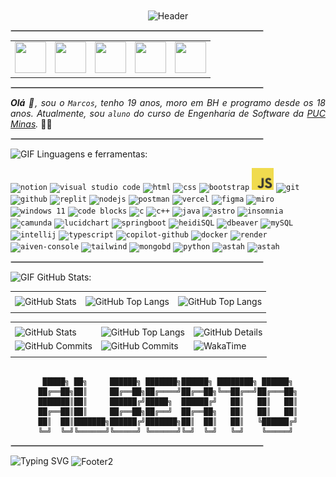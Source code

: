 <div align="center">


  <img align="center" alt="Header" src="https://github.com/user-attachments/assets/1cf5746a-5f84-40e7-b118-780d5dcbb424" style="max-width: 100%; height: auto; object-fit: cover;" />
</div>
<hr style="border: 1px solid #ccc; width: 80%;"/>
<div align="center">
  <table>
    <tr>
      <td><a href="https://github.com/marcosffp" target="_blank"><img src="https://cdn.iconscout.com/icon/free/png-256/free-github-logo-icon-download-in-svg-png-gif-file-formats--70-flat-social-icons-color-pack-logos-432516.png?f=webp&w=256" width="50px" height="50px"/></a></td>
      <td><a href="https://replit.com/@mafpinto"><img src="https://img.icons8.com/ios_filled/200/228BE6/replit.png" width="50px" height="50px"/></a></td>
      <td><a href="mailto:marcosferralbe@gmail.com" target="_blank"><img src="https://cdn-icons-png.flaticon.com/512/9840/9840619.png" width="50px" height="50px"/></a></td>
      <td><a href="https://www.instagram.com/marcos.fkp/" target="_blank"><img src="https://cdn-icons-png.flaticon.com/512/747/747976.png" width="50px" height="50px"/></a></td>
      <td><a href="https://www.linkedin.com/in/marcos-alberto-4502a6304/" target="_blank"><img src="https://www.iconpacks.net/icons/1/free-linkedin-icon-130-thumb.png" width="50px" height="50px"/></a></td>
    </tr>
  </table>
</div>

<hr style="border: 1px solid #ccc; width: 80%;"/>
<div align="justify">
  <i><b>Olá</b> 👋, sou o <code>Marcos</code>, tenho 19 anos, moro em BH e programo desde os 18 anos. Atualmente, sou <code>aluno</code> do curso de Engenharia de Software da <a href="https://www.pucminas.br/" target="_blank">PUC Minas</a>.</i> 👨‍💻<br />
</div>

<hr style="border: 1px solid #ccc; width: 80%;"/>


<img height="20" alt="GIF" src="https://github.com/joaopauloaramuni/joaopauloaramuni/blob/main/img/skills.gif?raw=true"/>&nbsp;Linguagens e ferramentas:




<code><img height="35" alt="notion" src="https://cdn.iconscout.com/icon/free/png-256/free-notion-2296040-1911999.png?f=webp&w=256"></code>
<code><img height="35" alt="visual studio code" src="https://upload.wikimedia.org/wikipedia/commons/thumb/9/9a/Visual_Studio_Code_1.35_icon.svg/512px-Visual_Studio_Code_1.35_icon.svg.png?20210804221519g"></code>
<code><img height="35" alt="html" src="https://cdn-icons-png.flaticon.com/512/732/732212.png"></code>
<code><img height="35" alt="css" src="https://logospng.org/download/css-3/logo-css-3-2048.png"></code>
<code><img height="35" alt="bootstrap" src="https://upload.wikimedia.org/wikipedia/commons/thumb/b/b2/Bootstrap_logo.svg/2560px-Bootstrap_logo.svg.png"></code>
<code><img height="35" alt="javascript" src="https://raw.githubusercontent.com/github/explore/80688e429a7d4ef2fca1e82350fe8e3517d3494d/topics/javascript/javascript.png"></code>
<code><img height="35" alt="git" src="https://upload.wikimedia.org/wikipedia/commons/thumb/3/3f/Git_icon.svg/2048px-Git_icon.svg.png"></code>
<code><img height="35" alt="github" src="https://encrypted-tbn0.gstatic.com/images?q=tbn:ANd9GcRzpUN6yhPjDbIPLhCSEXdnqaBqCj4IYrrbHw&s"></code>
<code><img height="35" alt="replit" src="https://play-lh.googleusercontent.com/baV9RL2D0iV8JkTtCzSxeLf6XxCJMWQYbyXMqyQfc0OQGtjkCyUenUbLb5tefYfMxfU"></code>
<code><img height="35" alt="nodejs" src="https://cdn-icons-png.flaticon.com/512/5968/5968322.png"></code>
<code><img height="35" alt="postman" src="https://www.dockhunt.com/_next/image?url=https%3A%2F%2Fdockhunt-images.nyc3.cdn.digitaloceanspaces.com%2F04e04350-1ef9-40d5-893f-aa743ad3435c&w=256&q=75"></code>
<code><img height="35" alt="vercel" src="https://assets.vercel.com/image/upload/front/favicon/vercel/180x180.png"></code>
<code><img height="35" alt="figma" src="https://cdn-icons-png.flaticon.com/512/5968/5968705.png"></code>
<code><img height="35" alt="miro" src="https://files.readme.io/17d4a23-miro-logo-color-square.png"></code>
<code><img height="35" alt="windows 11" src="https://img.icons8.com/?size=512&id=TuXN3JNUBGOT&format=png"></code>
<code><img height="35" alt="code blocks" src="https://images.icon-icons.com/1508/PNG/512/codeblocks_104542.png"></code>
<code><img height="35" alt="c" src="https://www.dialhost.com.br/blog/wp-content/uploads/2019/09/C_logo-6-150x150.png"></code>
<code><img height="35" alt="c++" src="https://upload.wikimedia.org/wikipedia/commons/thumb/1/18/ISO_C%2B%2B_Logo.svg/1822px-ISO_C%2B%2B_Logo.svg.png"></code>
<code><img height="35" alt="java" src="https://cdn-icons-png.flaticon.com/512/226/226777.png"></code>
<code><img height="35" alt="astro" src="https://astro.build/assets/press/astro-icon-light-gradient.png"></code>
<code><img height="35" alt="insomnia" src="https://portapps.io/img/app/insomnia.png"></code>
<code><img height="35" alt="camunda" src="https://www.holunda.io/camunda-bpm-data/snapshot/assets/img/camunda-logo.png"></code>
<code><img height="35" alt="lucidchart" src="https://store-images.s-microsoft.com/image/apps.7736.f1e439b9-777e-47dd-b695-f05d19eb7b38.8ee3e6f6-c400-4919-811d-59b0cd18fa41.e5bd6ef7-31e5-4ca5-a5c6-79be979af666.png"></code>
<code><img height="35" alt="springboot" src="https://devkico.itexto.com.br/wp-content/uploads/2014/08/spring-boot-project-logo.png"></code>
<code><img height="35" alt="heidiSQL" src="https://upload.wikimedia.org/wikipedia/commons/3/32/HeidiSQL_logo_image.png"></code>
<code><img height="35" alt="dbeaver" src="https://upload.wikimedia.org/wikipedia/commons/thumb/b/b5/DBeaver_logo.svg/1200px-DBeaver_logo.svg.png"></code>
<code><img height="35" alt="mySQL" src="https://icons.veryicon.com/png/o/system/inspur-cloud-icon/rds-mysql.png"></code>
<code><img height="35" alt="intellij" src="https://upload.wikimedia.org/wikipedia/commons/thumb/e/ef/JetBrains_IntelliJ_IDEA_Product_Icon.svg/1200px-JetBrains_IntelliJ_IDEA_Product_Icon.svg.png"></code>
<code><img height="35" alt="typescript" src="https://cdn-icons-png.freepik.com/512/5968/5968381.png"></code>
<code><img height="35" alt="copilot-github" src="https://github.gallerycdn.vsassets.io/extensions/github/copilot/1.245.0/1731090115721/Microsoft.VisualStudio.Services.Icons.Default"></code>
<code><img height="35" alt="docker" src="https://cdn4.iconfinder.com/data/icons/logos-and-brands/512/97_Docker_logo_logos-512.png"></code>
<code><img height="35" alt="render" src="https://github.com/user-attachments/assets/98b87858-02bc-4822-bd49-ef66df57f7db"></code>
<code><img height="35" alt="aiven-console" src="https://assets.wheelhouse.com/media/_solution_logo_09222023_26755928.png"></code>
<code><img height="35" alt="tailwind" src="https://github.com/user-attachments/assets/a0cbfc37-5c80-4835-90b3-019a03916068"></code>
<code><img height="35" alt="mongobd" src="https://github.com/user-attachments/assets/74a30a66-b864-4073-97de-913f33372945"></code>
<code><img height="35" alt="python" src="https://upload.wikimedia.org/wikipedia/commons/thumb/c/c3/Python-logo-notext.svg/1200px-Python-logo-notext.svg.png"></code>
<code><img height="35" alt="astah" src="https://upload.wikimedia.org/wikipedia/commons/thumb/1/1f/Antu_astah-community.svg/2048px-Antu_astah-community.svg.png"></code>
<code><img height="35" alt="astah" src="https://images.icon-icons.com/2699/PNG/512/rabbitmq_logo_icon_170810.png"></code>

</div>

<hr style="border: 1px solid #ccc; width: 80%;"/>



<img height="20" alt="GIF" src="https://github.com/joaopauloaramuni/joaopauloaramuni/blob/main/img/graphic.gif?raw=true" />&nbsp;GitHub Stats:





<div align="center">
<table>
<tr>
 <td align="center" colspan="3"></td>
</tr> 
<tr>
<td>
<img alt="GitHub Stats" src="https://github-readme-stats.vercel.app/api?username=marcosffp&show=reviews,discussions_started,discussions_answered,prs_merged,prs_merged_percentage&rank_icon=percentile&theme=dark&locale=pt-br&card_width=480"/>
</td>
<td>
<img alt="GitHub Top Langs" src="https://github-readme-stats.vercel.app/api/top-langs/?username=marcosffp&theme=dark&locale=pt-br&langs_count=7"/>
</td>
<td>
<img alt="GitHub Top Langs" src="https://github-readme-stats.vercel.app/api/top-langs/?username=marcosffp&layout=pie&theme=dark&locale=pt-br"/>
</td>
</tr>
<tr>
 <td align="center" colspan="3"></td>
</tr> 
</table>
<table>
<tr>
 <td align="center" colspan="3"></td>
</tr> 
<tr>
<td>
<img alt="GitHub Stats" width="200px" src="http://github-profile-summary-cards.vercel.app/api/cards/stats?username=marcosffp&theme=github_dark"/>
</td>
<td>
<img alt="GitHub Top Langs" width="200px" src="http://github-profile-summary-cards.vercel.app/api/cards/repos-per-language?username=marcosffp&theme=github_dark"/>
</td>
<td>
<img alt="GitHub Details" width="420px" src="http://github-profile-summary-cards.vercel.app/api/cards/profile-details?username=marcosffp&theme=github_dark"/>
</td>
</tr>
<tr>
<td>
<img alt="GitHub Commits" width="200px" src="http://github-profile-summary-cards.vercel.app/api/cards/productive-time?username=marcosffp&theme=github_dark&utcOffset=8"/>
</td>
<td>
<img alt="GitHub Commits" width="200px" src="http://github-profile-summary-cards.vercel.app/api/cards/most-commit-language?username=marcosffp&theme=github_dark"/>
</td>
<td>
<img alt="WakaTime" width="420" src="https://github-readme-stats.vercel.app/api/wakatime?username=marcosffp&theme=dark&layout=compact"/>
</td>
</tr>
<tr>
 <td align="center" colspan="3"></td>
</tr> 
</table>
</div>
</div>


<div align="center">
  
```text
  
 █████╗ ██╗     ██████╗ ███████╗██████╗ ████████╗ ██████╗ 
██╔══██╗██║     ██╔══██╗██╔════╝██╔══██╗╚══██╔══╝██╔═══██╗
███████║██║     ██████╔╝█████╗  ██████╔╝   ██║   ██║   ██║
██╔══██║██║     ██╔══██╗██╔══╝  ██╔══██╗   ██║   ██║   ██║
██║  ██║███████╗██████╔╝███████╗██║  ██║   ██║   ╚██████╔╝
   ╚═╝  ╚═╝╚══════╝╚═════╝ ╚══════╝╚═╝  ╚═╝   ╚═╝    ╚═════╝    
```

</div>


<hr style="border: 1px solid #ccc; width: 80%;"/>

<img src="https://readme-typing-svg.demolab.com?font=Fira+Code&pause=1000&color=06b5ff&width=435&lines=//Foi+um+prazer+ter+voc%C3%AA+por+aqui!;//Volte+sempre!" alt="Typing SVG" />
<img align="center" alt="Footer2" src="https://capsule-render.vercel.app/api?type=waving&height=100&color=DCDCDC&section=footer" width="1000" />


